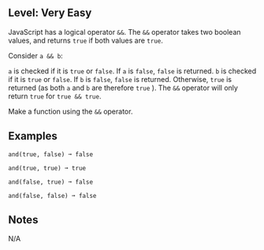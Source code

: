 ## Level: Very Easy
JavaScript has a logical operator `&&`. The `&&` operator takes two boolean values, and returns `true` if both values are `true`.

Consider `a && b`:

`a` is checked if it is `true` or `false`.
If `a` is `false`, `false` is returned.
`b` is checked if it is `true` or `false`.
If `b` is `false`, `false` is returned.
Otherwise, `true` is returned (as both `a` and `b` are therefore `true` ).
The `&&` operator will only return `true` for `true && true`.

Make a function using the `&&` operator.

## Examples
```
and(true, false) ➞ false

and(true, true) ➞ true

and(false, true) ➞ false

and(false, false) ➞ false
```
## Notes

N/A